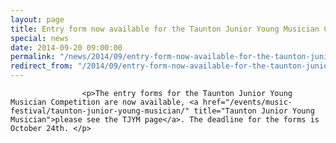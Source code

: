 ```yaml
---
layout: page
title: Entry form now available for the Taunton Junior Young Musician Competition
special: news
date: 2014-09-20 09:00:00
permalink: "/news/2014/09/entry-form-now-available-for-the-taunton-junior-young-musician-competition/"
redirect_from: "/2014/09/entry-form-now-available-for-the-taunton-junior-young-musician-competition/"
---
```



                    
                    <p>The entry forms for the Taunton Junior Young Musician Competition are now available, <a href="/events/music-festival/taunton-junior-young-musician/" title="Taunton Junior Young Musician">please see the TJYM page</a>. The deadline for the forms is October 24th. </p>

                
